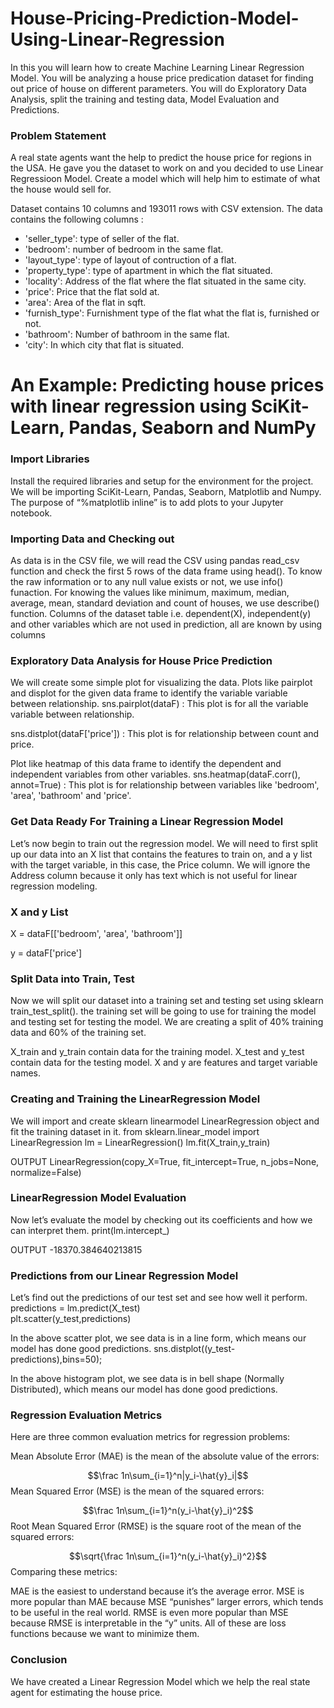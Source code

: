 # House-Pricing-Prediction-Model-Using-Linear-Regression

In this you will learn how to create Machine Learning Linear Regression Model. You will be analyzing a house price predication dataset for finding out price of house on different parameters. You will do Exploratory Data Analysis, split the training and testing data, Model Evaluation and Predictions. 

### Problem Statement
A real state agents want the help to predict the house price for regions in the USA. He gave you the dataset to work on and you decided to use Linear Regressioon Model. Create a model which will help him to estimate of what the house would sell for.

Dataset contains 10 columns and 193011 rows with CSV extension. The data contains the following columns :

- 'seller_type': type of seller of the flat.
- 'bedroom': number of bedroom in the same flat.
- 'layout_type': type of layout of contruction of a flat.
- 'property_type': type of apartment in which the flat situated.
- 'locality': Address of the flat where the flat situated in the same city.
- 'price': Price that the flat sold at.
- 'area': Area of the flat in sqft.
- 'furnish_type': Furnishment type of the flat what the flat is, furnished or not.
- 'bathroom': Number of bathroom in the same flat.
- 'city': In which city that flat is situated.

# An Example: Predicting house prices with linear regression using SciKit-Learn, Pandas, Seaborn and NumPy

### Import Libraries
Install the required libraries and setup for the environment for the project. We will be importing SciKit-Learn, Pandas, Seaborn, Matplotlib and Numpy.
The purpose of “%matplotlib inline” is to add plots to your Jupyter notebook.

### Importing Data and Checking out
As data is in the CSV file, we will read the CSV using pandas read_csv function and check the first 5 rows of the data frame using head().
To know the raw information or to any null value exists or not, we use info() funaction.
For knowing the values like minimum, maximum, median, average, mean, standard deviation and count of houses, we use describe() function.
Columns of the dataset table i.e. dependent(X), independent(y) and other variables which are not used in prediction, all are known by using columns

### Exploratory Data Analysis for House Price Prediction
We will create some simple plot for visualizing the data.
Plots like pairplot and displot for the given data frame to identify the variable variable  between relationship.
sns.pairplot(dataF) : This plot is for all the variable variable between relationship.

sns.distplot(dataF['price']) : This plot is for relationship between count and price.

Plot like heatmap of this data frame to identify the dependent and independent variables from other variables. 
sns.heatmap(dataF.corr(), annot=True) : This plot is for relationship between variables like 'bedroom', 'area', 'bathroom' and 'price'.

### Get Data Ready For Training a Linear Regression Model
Let’s now begin to train out the regression model. We will need to first split up our data into an X list that contains the features to train on, and a y list with the target variable, in this case, the Price column. We will ignore the Address column because it only has text which is not useful for linear regression modeling.

### X and y List
X = dataF[['bedroom', 'area', 'bathroom']]

y = dataF['price']

### Split Data into Train, Test
Now we will split our dataset into a training set and testing set using sklearn train_test_split(). the training set will be going to use for training the model and testing set for testing the model. We are creating a split of 40% training data and 60% of the training set.

X_train and y_train contain data for the training model. X_test and y_test contain data for the testing model. X and y are features and target variable names.
 
### Creating and Training the LinearRegression Model
We will import and create sklearn linearmodel LinearRegression object and fit the training dataset in it.
from sklearn.linear_model import LinearRegression 
lm = LinearRegression() 
lm.fit(X_train,y_train) 

OUTPUT
LinearRegression(copy_X=True, fit_intercept=True, n_jobs=None, normalize=False) 

### LinearRegression Model Evaluation
Now let’s evaluate the model by checking out its coefficients and how we can interpret them.
print(lm.intercept_)

OUTPUT
-18370.384640213815



### Predictions from our Linear Regression Model
Let’s find out the predictions of our test set and see how well it perform.
predictions = lm.predict(X_test)  
plt.scatter(y_test,predictions)

In the above scatter plot, we see data is in a line form, which means our model has done good predictions.
sns.distplot((y_test-predictions),bins=50); 

In the above histogram plot, we see data is in bell shape (Normally Distributed), which means our model has done good predictions.

### Regression Evaluation Metrics
Here are three common evaluation metrics for regression problems:

Mean Absolute Error (MAE) is the mean of the absolute value of the errors:

$$\frac 1n\sum_{i=1}^n|y_i-\hat{y}_i|$$
Mean Squared Error (MSE) is the mean of the squared errors:

$$\frac 1n\sum_{i=1}^n(y_i-\hat{y}_i)^2$$
Root Mean Squared Error (RMSE) is the square root of the mean of the squared errors:

$$\sqrt{\frac 1n\sum_{i=1}^n(y_i-\hat{y}_i)^2}$$
Comparing these metrics:

MAE is the easiest to understand because it’s the average error.
MSE is more popular than MAE because MSE “punishes” larger errors, which tends to be useful in the real world.
RMSE is even more popular than MSE because RMSE is interpretable in the “y” units.
All of these are loss functions because we want to minimize them.

### Conclusion
We have created a Linear Regression Model which we help the real state agent for estimating the house price.
